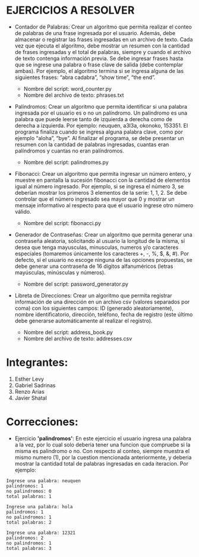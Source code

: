 # EJERCICIOS A RESOLVER

- Contador de Palabras: Crear un algoritmo que permita realizar el conteo de
palabras de una frase ingresada por el usuario. Además, debe almacenar o registrar
las frases ingresadas en un archivo de texto. Cada vez que ejecuta el algoritmo,
debe mostrar un resumen con la cantidad de frases ingresadas y el total de
palabras, siempre y cuando el archivo de texto contenga información previa. Se
debe ingresar frases hasta que se ingrese una palabra o frase clave de salida (debe
contemplar ambas). Por ejemplo, el algoritmo termina si se ingresa alguna de las
siguientes frases: “abra cadabra”, “show time”, “the end”.

  - Nombre del script: word_counter.py
  - Nombre del archivo de texto: phrases.txt

- Palíndromos: Crear un algoritmo que permita identificar si una palabra ingresada
por el usuario es o no un palíndromo. Un palíndromo es una palabra que puede
leerse tanto de izquierda a derecha como de derecha a izquierda. Por ejemplo:
neuquen, a3l3a, okonoko, 153351. El programa finaliza cuando se ingresa alguna
palabra clave, como por ejemplo “aloha”, “bye”. Al finalizar el programa, se debe
presentar un resumen con la cantidad de palabras ingresadas, cuantas eran
palíndromos y cuantas no eran palíndromos.

  - Nombre del script: palindromes.py

- Fibonacci: Crear un algoritmo que permita ingresar un número entero, y muestre en
pantalla la sucesión fibonacci con la cantidad de elementos igual al número
ingresado. Por ejemplo, si se ingresa el número 3, se deberían mostrar los primeros
3 elementos de la serie: 1, 1, 2. Se debe controlar que el número ingresado sea
mayor que 0 y mostrar un mensaje informativo al respecto para que el usuario
ingrese otro número válido.

  - Nombre del script: fibonacci.py

- Generador de Contraseñas: Crear un algoritmo que permita generar una
contraseña aleatoria, solicitando al usuario la longitud de la misma, si desea que
tenga mayusculas, minusculas, numeros y/o caracteres especiales (tomaremos
únicamente los caracteres +, -, %, $, &, #). Por defecto, si el usuario no escoge
ninguna de las opciones propuestas, se debe generar una contraseña de 16 dígitos
alfanuméricos (letras mayúsculas, minúsculas y números).

  - Nombre del script: password_generator.py

- Libreta de Direcciones: Crear un algoritmo que permita registrar información de
una dirección en un archivo csv (valores separados por coma) con los siguientes
campos: ID (generado aleatoriamente), nombre identificatorio, dirección, teléfono,
fecha de registro (este último debe generarse automáticamente al realizar el
registro).

  - Nombre del script: address_book.py
  - Nombre del archivo de texto: addresses.csv

# Integrantes:

1. Esther Levy
2. Gabriel Sadrinas
3. Renzo Arias
4. Javier Shatal


# Correcciones:

- Ejercicio __'palindromos'__: En este ejercicio el usuario ingresa una palabra a la vez, por lo cual solo deberia tener una funcion que compruebe si la misma es palindromo o no. Con respecto al conteo, siempre muestra el mismo numero (1), por la cuestion mencionada anteriormente, y deberia mostrar la cantidad total de palabras ingresadas en cada iteracion. Por ejemplo:

```
Ingrese una palabra: neuquen
palindromos: 1
no palindromos: 0
total palabras: 1

Ingrese una palabra: hola
palindromos: 1
no palindromos: 1
total palabras: 2

Ingrese una palabra: 12321
palindromos: 2
no palindromos: 1
total palabras: 3
```
